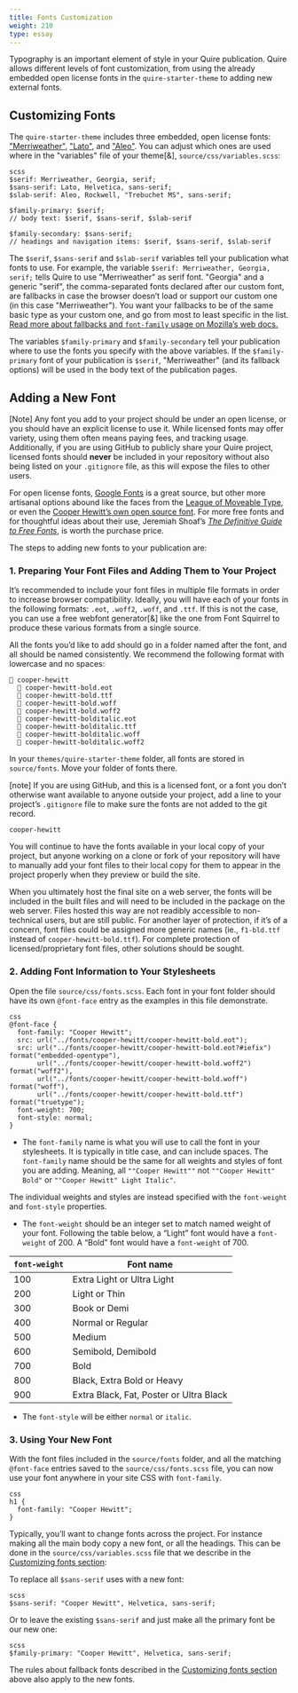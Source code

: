 ```yaml
---
title: Fonts Customization
weight: 210
type: essay
---
```


Typography is an important element of style in your Quire publication. Quire allows different levels of font customization, from using the already embedded open license fonts in the `quire-starter-theme` to adding new external fonts.

## Customizing Fonts

The `quire-starter-theme` includes three embedded, open license fonts: ["Merriweather"](https://fonts.google.com/specimen/Merriweather), ["Lato"](https://fonts.google.com/specimen/Lato), and ["Aleo"](http://www.fontfabric.com/aleo-free-font/). You can adjust which ones are used where in the "variables" file of your theme[&], `source/css/variables.scss`:

```
scss
$serif: Merriweather, Georgia, serif;
$sans-serif: Lato, Helvetica, sans-serif;
$slab-serif: Aleo, Rockwell, "Trebuchet MS", sans-serif;

$family-primary: $serif;
// body text: $serif, $sans-serif, $slab-serif

$family-secondary: $sans-serif;
// headings and navigation items: $serif, $sans-serif, $slab-serif
```

The `$serif`, `$sans-serif` and  `$slab-serif` variables tell your publication what fonts to use. For example, the variable `$serif: Merriweather, Georgia, serif;` tells Quire to use "Merriweather" as serif font. "Georgia" and a generic "serif", the comma-separated fonts declared after our custom font, are fallbacks in case the browser doesn’t load or support our custom one (in this case "Merriweather"). You want your fallbacks to be of the same basic type as your custom one, and go from most to least specific in the list. [Read more about fallbacks and `font-family` usage on Mozilla’s web docs.](https://developer.mozilla.org/en-US/docs/Web/CSS/font-family)

The variables `$family-primary` and `$family-secondary` tell your publication where to use the fonts you specify with the above variables. If the `$family-primary` font of your publication is `$serif`, "Merriweather" (and its fallback options) will be used in the body text of the publication pages.

## Adding a New Font

[Note] Any font you add to your project should be under an open license, or you should have an explicit license to use it. While licensed fonts may offer variety, using them often means paying fees, and tracking usage. Additionally, if you are using GitHub to publicly share your Quire project, licensed fonts should **never** be included in your repository without also being listed on your `.gitignore` file, as this will expose the files to other users.

For open license fonts, [Google Fonts](https://fonts.google.com/) is a great source, but other more artisanal options abound like the faces from the [League of Moveable Type](https://www.theleagueofmoveabletype.com/), or even the [Cooper Hewitt’s own open source font](https://www.cooperhewitt.org/open-source-at-cooper-hewitt/cooper-hewitt-the-typeface-by-chester-jenkins/). For more free fonts and for thoughtful ideas about their use, Jeremiah Shoaf’s [*The Definitive Guide to Free Fonts*](https://www.typewolf.com/free-fonts), is worth the purchase price.

The steps to adding new fonts to your publication are:

### 1. Preparing Your Font Files and Adding Them to Your Project

It’s recommended to include your font files in multiple file formats in order to increase browser compatibility. Ideally, you will have each of your fonts in the following formats: `.eot`, `.woff2`, `.woff`, and `.ttf`. If this is not the case, you can use a free webfont generator[&] like the one from Font Squirrel to produce these various formats from a single source.

All the fonts you’d like to add should go in a folder named after the font, and all should be named consistently. We recommend the following format with lowercase and no spaces:

```
📁 cooper-hewitt
  📄 cooper-hewitt-bold.eot
  📄 cooper-hewitt-bold.ttf
  📄 cooper-hewitt-bold.woff
  📄 cooper-hewitt-bold.woff2
  📄 cooper-hewitt-bolditalic.eot
  📄 cooper-hewitt-bolditalic.ttf
  📄 cooper-hewitt-bolditalic.woff
  📄 cooper-hewitt-bolditalic.woff2
```

In your `themes/quire-starter-theme` folder, all fonts are stored in `source/fonts`. Move your folder of fonts there.


[note] If you are using GitHub, and this is a licensed font, or a font you don’t otherwise want available to anyone outside your project, add a line to your project’s `.gitignore` file to make sure the fonts are not added to the git record.

```
cooper-hewitt
```

You will continue to have the fonts available in your local copy of your project, but anyone working on a clone or fork of your repository will have to manually add your font files to their local copy for them to appear in the project properly when they preview or build the site.

When you ultimately host the final site on a web server, the fonts will be included in the built files and will need to be included in the package on the web server. Files hosted this way are not readibly accessible to non-technical users, but are still public. For another layer of protection, if it’s of a concern, font files could be assigned more generic names (ie., `f1-bld.ttf` instead of `cooper-hewitt-bold.ttf`). For complete protection of licensed/proprietary font files, other solutions should be sought.

### 2. Adding Font Information to Your Stylesheets

Open the file `source/css/fonts.scss`. Each font in your font folder should have its own `@font-face` entry as the examples in this file demonstrate.

```
css
@font-face {
  font-family: "Cooper Hewitt";
  src: url("../fonts/cooper-hewitt/cooper-hewitt-bold.eot");
  src: url("../fonts/cooper-hewitt/cooper-hewitt-bold.eot?#iefix") format("embedded-opentype"),
       url("../fonts/cooper-hewitt/cooper-hewitt-bold.woff2") format("woff2"),
       url("../fonts/cooper-hewitt/cooper-hewitt-bold.woff") format("woff"),
       url("../fonts/cooper-hewitt/cooper-hewitt-bold.ttf") format("truetype");
  font-weight: 700;
  font-style: normal;
}
```

- The `font-family` name is what you will use to call the font in your stylesheets. It is typically in title case, and can include spaces. The `font-family` name should be the same for all weights and styles of font you are adding. Meaning, all `""Cooper Hewitt""` not `""Cooper Hewitt" Bold"` or `""Cooper Hewitt" Light Italic"`.

The individual weights and styles are instead specified with the `font-weight` and `font-style` properties.

- The `font-weight` should be an integer set to match named weight of your font. Following the table below, a “Light” font would have a `font-weight` of 200. A “Bold” font would have a `font-weight` of 700.

| `font-weight` | Font name |
| --- | --- |
| 100 | Extra Light or Ultra Light |
| 200 | Light or Thin |
| 300 | Book or Demi |
| 400 | Normal or Regular |
| 500 | Medium |
| 600 | Semibold, Demibold |
| 700 | Bold |
| 800 | Black, Extra Bold or Heavy |
| 900 | Extra Black, Fat, Poster or Ultra Black |

- The `font-style` will be either `normal` or `italic`.

### 3. Using Your New Font

With the font files included in the `source/fonts` folder, and all the matching `@font-face` entries saved to the `source/css/fonts.scss` file, you can now use your font anywhere in your site CSS with `font-family`.

```
css
h1 {
  font-family: "Cooper Hewitt";
}
```

Typically, you’ll want to change fonts across the project. For instance making all the main body copy a new font, or all the headings. This can be done in the `source/css/variables.scss` file that we describe in the [Customizing fonts section](#customizing-fonts):

To replace all `$sans-serif` uses with a new font:

```
scss
$sans-serif: "Cooper Hewitt", Helvetica, sans-serif;
```

Or to leave the existing `$sans-serif` and just make all the primary font be our new one:

```
scss
$family-primary: "Cooper Hewitt", Helvetica, sans-serif;
```

The rules about fallback fonts described in the [Customizing fonts section](#customizing-fonts) above also apply to the new fonts.
